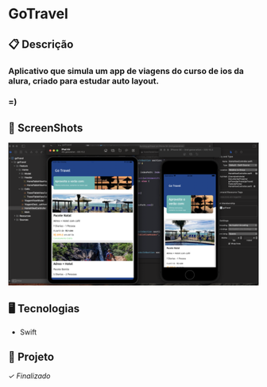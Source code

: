 # GoTravel

## 📋 Descrição

### Aplicativo que simula um app de viagens do curso de ios da alura, criado para estudar auto layout.

### =)
## 📲 ScreenShots

![](./images/print1.png)

## 🖥️ Tecnologias

- Swift

## 🎨 Projeto
*✓ Finalizado*
